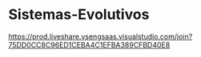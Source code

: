 # Sistemas-Evolutivos

https://prod.liveshare.vsengsaas.visualstudio.com/join?75DD0CC8C96ED1CEBA4C1EFBA389CFBD40E8
